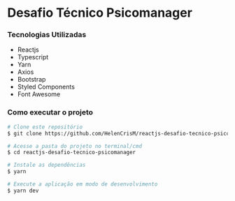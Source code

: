 # Desafio Técnico Psicomanager

### Tecnologias Utilizadas
 - Reactjs
 - Typescript
 - Yarn
 - Axios
 - Bootstrap
 - Styled Components
 - Font Awesome


### Como executar o projeto

```bash
# Clone este repositório
$ git clone https://github.com/HelenCrisM/reactjs-desafio-tecnico-psicomanager.git

# Acesse a pasta do projeto no terminal/cmd
$ cd reactjs-desafio-tecnico-psicomanager

# Instale as dependências
$ yarn

# Execute a aplicação em modo de desenvolvimento
$ yarn dev

```